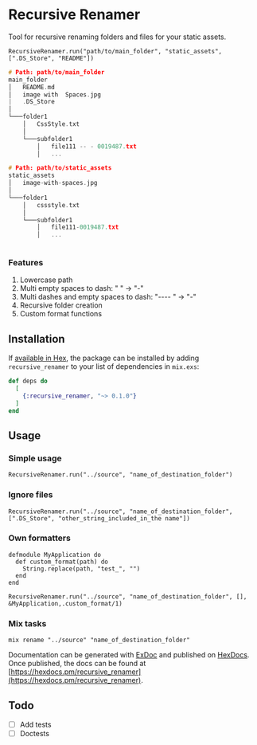 # Recursive Renamer

Tool for recursive renaming folders and files for your static assets. 

`RecursiveRenamer.run("path/to/main_folder", "static_assets", [".DS_Store", "README"])`
```c
# Path: path/to/main_folder
main_folder
│   README.md
│   image with  Spaces.jpg
|   .DS_Store  
│
└───folder1
    │   CssStyle.txt
    │
    └───subfolder1
        │   file111 -- - 0019487.txt
        │   ...
```    

```c
# Path: path/to/static_assets
static_assets
│   image-with-spaces.jpg  
│
└───folder1
    │   cssstyle.txt
    │
    └───subfolder1
        │   file111-0019487.txt
        │   ...
    
```

### Features
  1. Lowercase path
  2. Multi empty spaces to dash: "   " -> "-"
  3. Multi dashes and empty spaces to dash: "----   " -> "-"
  4. Recursive folder creation
  5. Custom format functions


## Installation

If [available in Hex](https://hex.pm/docs/publish), the package can be installed
by adding `recursive_renamer` to your list of dependencies in `mix.exs`:

```elixir
def deps do
  [
    {:recursive_renamer, "~> 0.1.0"}
  ]
end
```

## Usage

### Simple usage
```
RecursiveRenamer.run("../source", "name_of_destination_folder")
```
### Ignore files
```
RecursiveRenamer.run("../source", "name_of_destination_folder", [".DS_Store", "other_string_included_in_the name"])
```

### Own formatters
```
defmodule MyApplication do
  def custom_format(path) do 
    String.replace(path, "test_", "")
  end
end

RecursiveRenamer.run("../source", "name_of_destination_folder", [], &MyApplication,.custom_format/1)
```


### Mix tasks

```
mix rename "../source" "name_of_destination_folder"
```

Documentation can be generated with [ExDoc](https://github.com/elixir-lang/ex_doc)
and published on [HexDocs](https://hexdocs.pm). Once published, the docs can
be found at [https://hexdocs.pm/recursive_renamer](https://hexdocs.pm/recursive_renamer).


## Todo
- [ ] Add tests
- [ ] Doctests
